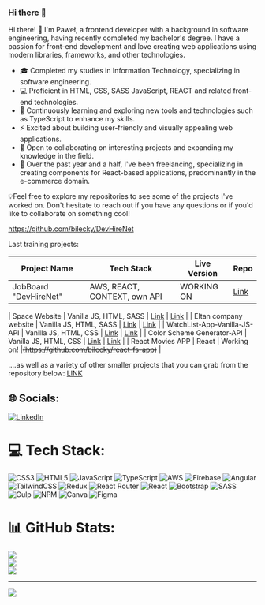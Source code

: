 ### Hi there 👋


Hi there! 👋 I'm Paweł, a frontend developer with a background in software engineering, having recently completed my bachelor's degree. I have a passion for front-end development and love creating web applications using modern libraries, frameworks, and other technologies.

- 🎓 Completed my studies in Information Technology, specializing in software engineering.
- 💻 Proficient in HTML, CSS, SASS JavaScript, REACT and related front-end technologies.
- 🌱 Continuously learning and exploring new tools and technologies such as TypeScript to enhance my skills.
- ⚡️ Excited about building user-friendly and visually appealing web applications.
- 🚀 Open to collaborating on interesting projects and expanding my knowledge in the field.
- 💫 Over the past year and a half, I've been freelancing, specializing in creating components for React-based applications, predominantly in the e-commerce domain.
  
💡Feel free to explore my repositories to see some of the projects I've worked on. Don't hesitate to reach out if you have any questions or if you'd like to collaborate on something cool!

https://github.com/bilecky/DevHireNet

Last training projects: 

| Project Name                      | Tech Stack                          | Live Version                                           | Repo                                         |
|--------------------------------------------|-------------------------------------|--------------------------------------------------------|---------------------------------|
| JobBoard "DevHireNet"                     | AWS, REACT, CONTEXT, own API                            | WORKING ON | [Link](https://github.com/bilecky/DevHireNet) |

| Space Website                     | Vanilla JS, HTML, SASS                                | [Link](https://bilecky.github.io/Space-Website-Layout/) | [Link](https://github.com/bilecky/Space-Website-Layout) |
| Eltan company website             | Vanilla JS, HTML, SASS                               | [Link](https://eltan.com.pl/)                          | [Link](https://github.com/bilecky/StronaEltan)           |
| WatchList-App-Vanilla-JS-API      | Vanilla JS, HTML, CSS                      | [Link](https://bilecky.github.io/WatchList-App-Vanilla-JS-API/index.html) | [Link](https://github.com/bilecky/WatchList-App-Vanilla-JS-API) |
| Color Scheme Generator-API        | Vanilla JS, HTML, CSS                                    | [Link](https://bilecky.github.io/Color-Scheme-Generator-API/) | [Link](https://github.com/bilecky/Color-Scheme-Generator-API) |
| React Movies APP                  | React                               | Working on!                                            |~~(https://github.com/bilecky/react-fs-app)~~ |

....as well as a variety of other smaller projects that you can grab from the repository below: [LINK](https://github.com/bilecky/Projects)



## 🌐 Socials:
[![LinkedIn](https://img.shields.io/badge/LinkedIn-%230077B5.svg?logo=linkedin&logoColor=white)](https://linkedin.com/in/paweł-bilski-54b709a4/) 

# 💻 Tech Stack:
![CSS3](https://img.shields.io/badge/css3-%231572B6.svg?style=for-the-badge&logo=css3&logoColor=white) ![HTML5](https://img.shields.io/badge/html5-%23E34F26.svg?style=for-the-badge&logo=html5&logoColor=white) ![JavaScript](https://img.shields.io/badge/javascript-%23323330.svg?style=for-the-badge&logo=javascript&logoColor=%23F7DF1E) ![TypeScript](https://img.shields.io/badge/typescript-%23007ACC.svg?style=for-the-badge&logo=typescript&logoColor=white) ![AWS](https://img.shields.io/badge/AWS-%23FF9900.svg?style=for-the-badge&logo=amazon-aws&logoColor=white) ![Firebase](https://img.shields.io/badge/firebase-%23039BE5.svg?style=for-the-badge&logo=firebase) ![Angular](https://img.shields.io/badge/angular-%23DD0031.svg?style=for-the-badge&logo=angular&logoColor=white) ![TailwindCSS](https://img.shields.io/badge/tailwindcss-%2338B2AC.svg?style=for-the-badge&logo=tailwind-css&logoColor=white) ![Redux](https://img.shields.io/badge/redux-%23593d88.svg?style=for-the-badge&logo=redux&logoColor=white) ![React Router](https://img.shields.io/badge/React_Router-CA4245?style=for-the-badge&logo=react-router&logoColor=white) ![React](https://img.shields.io/badge/react-%2320232a.svg?style=for-the-badge&logo=react&logoColor=%2361DAFB) 
![Bootstrap](https://img.shields.io/badge/bootstrap-%23563D7C.svg?style=for-the-badge&logo=bootstrap&logoColor=white)
![SASS](https://img.shields.io/badge/SASS-hotpink.svg?style=for-the-badge&logo=SASS&logoColor=white) ![Gulp](https://img.shields.io/badge/GULP-%23CF4647.svg?style=for-the-badge&logo=gulp&logoColor=white) ![NPM](https://img.shields.io/badge/NPM-%23000000.svg?style=for-the-badge&logo=npm&logoColor=white) ![Canva](https://img.shields.io/badge/Canva-%2300C4CC.svg?style=for-the-badge&logo=Canva&logoColor=white) 	![Figma](https://img.shields.io/badge/figma-%23F24E1E.svg?style=for-the-badge&logo=figma&logoColor=white)
# 📊 GitHub Stats:
![](https://github-readme-stats.vercel.app/api?username=bilecky&theme=dark&hide_border=false&include_all_commits=false&count_private=false)<br/>
![](https://github-readme-streak-stats.herokuapp.com/?user=bilecky&theme=dark&hide_border=false)<br/>
![](https://github-readme-stats.vercel.app/api/top-langs/?username=bilecky&theme=dark&hide_border=false&include_all_commits=false&count_private=false&layout=compact)

---
[![](https://visitcount.itsvg.in/api?id=bilecky&icon=0&color=0)](https://visitcount.itsvg.in)

<!-- Proudly created with GPRM ( https://gprm.itsvg.in ) -->
